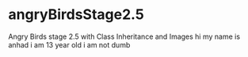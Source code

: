 # angryBirdsStage2.5
Angry Birds stage 2.5 with Class Inheritance and Images
hi my name is anhad 
i am 13 year old 
i am not dumb 